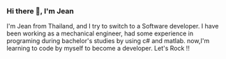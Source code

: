 ### Hi there 👋, I'm Jean



I'm Jean from Thailand, and I try to switch to a Software developer. I have been working as a mechanical engineer, had some experience in programing during
bachelor's studies by using c# and matlab. now,I'm learning to code by myself to become a developer. Let's Rock !!



<!--
**jeantrue/jeantrue** is a ✨ _special_ ✨ repository because its `README.md` (this file) appears on your GitHub profile.

Here are some ideas to get you started:

- 🔭 I’m currently working on ...
- 🌱 I’m currently learning ...
- 👯 I’m looking to collaborate on ...
- 🤔 I’m looking for help with ...
- 💬 Ask me about ...
- 📫 How to reach me: ...
- 😄 Pronouns: ...
- ⚡ Fun fact: ...
-->
